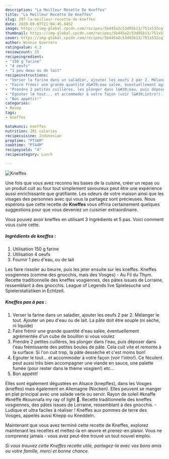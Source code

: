 ```yaml
---
description: "La Meilleur Recette De Kneffes"
title: "La Meilleur Recette De Kneffes"
slug: 297-la-meilleur-recette-de-kneffes
date: 2020-09-07T21:04:45.045Z
image: https://img-global.cpcdn.com/recipes/5b445a2c53d05b13/751x532cq70/kneffes-photo-principale-de-la-recette.jpg
thumbnail: https://img-global.cpcdn.com/recipes/5b445a2c53d05b13/751x532cq70/kneffes-photo-principale-de-la-recette.jpg
cover: https://img-global.cpcdn.com/recipes/5b445a2c53d05b13/751x532cq70/kneffes-photo-principale-de-la-recette.jpg
author: Winnie Guerrero
ratingvalue: 4.3
reviewcount: 15
recipeingredient:
- "150 g farine"
- "4 oeufs"
- "1 peu deau ou de lait"
recipeinstructions:
- "Verser la farine dans un saladier, ajouter les oeufs 2 par 2. Mélanger le tout. Ajouter un peu d&#39;eau ou de lait. La pâte doit être souple (ni sèche, ni liquide)"
- "Faire frémir une grande quantité d&#39;eau salée, éventuellement agrémentée d&#39;un cube de bouillon si vous voulez"
- "Prendre 2 petites cuillères, les plonger dans l&#39;eau, puis déposer dans l&#39;eau frémissante des petites boules de pâte. Cela cuit vite et remonte à la surface. Si l&#39;on cuit trop, la pâte dessèche et c&#39;est moins bon!"
- "Egouter le tout... et accommoder à votre façon (voir l&#39;intro!). Ce féculent peut aussi très bien accompagner une viande en sauce, une palette fumée (pour rester dans le thème vosgien!) etc..."
- "Bon appétit!"
categories:
- Resep
tags:
- kneffes

katakunci: kneffes 
nutrition: 201 calories
recipecuisine: Indonesian
preptime: "PT36M"
cooktime: "PT44M"
recipeyield: "4"
recipecategory: Lunch

---
```



![Kneffes](https://img-global.cpcdn.com/recipes/5b445a2c53d05b13/751x532cq70/kneffes-photo-principale-de-la-recette.jpg)

Une fois que vous avez reconnu les bases de la cuisine, créer un repas ou un produit cuit au four tout simplement savoureux peut être une expérience aussi enrichissante que gratifiante. Les odeurs de votre maison ainsi que les visages des personnes avec qui vous la partagez sont précieuses. Nous espérons que cette recette de <strong> Kneffes </strong> vous offrira certainement quelques suggestions pour que vous deveniez un cuisinier extraordinaire.

<!--inarticleads1-->

Vous pouvez avoir kneffes en utilisant 3 Ingrédients et 5 pas. Voici comment vous cuire cette.

##### Ingrédients de kneffes :

1. Utilisation 150 g farine
1. Utilisation 4 oeufs
1. Fournir 1 peu d&#39;eau, ou de lait


Les faire rissoler au beurre, puis les jeter ensuite sur les kneffes. Kneffes vosgiennes (comme des gnocchis, mais des Vosges) - Au Fil du Thym. Recette traditionnelle des kneffes vosgiennes, des pâtes issues de Lorraine, ressemblant à des gnocchis. League of Legends live Spielesuche und Spielerstatistiken in Echtzeit. 

<!--inarticleads2-->

##### Kneffes pas à pas :

1. Verser la farine dans un saladier, ajouter les oeufs 2 par 2. Mélanger le tout. Ajouter un peu d&#39;eau ou de lait. La pâte doit être souple (ni sèche, ni liquide)
1. Faire frémir une grande quantité d&#39;eau salée, éventuellement agrémentée d&#39;un cube de bouillon si vous voulez
1. Prendre 2 petites cuillères, les plonger dans l&#39;eau, puis déposer dans l&#39;eau frémissante des petites boules de pâte. Cela cuit vite et remonte à la surface. Si l&#39;on cuit trop, la pâte dessèche et c&#39;est moins bon!
1. Egouter le tout... et accommoder à votre façon (voir l&#39;intro!). Ce féculent peut aussi très bien accompagner une viande en sauce, une palette fumée (pour rester dans le thème vosgien!) etc...
1. Bon appétit!


Elles sont également dégustées en Alsace (knepfles), dans les Vosges (kneffes) mais également en Allemagne (Nocken). Elles peuvent se manger en plat principal avec une salade verte ou servir. Rayon de soleil #knaffe #knéffé #kounnafa my ray of light 🤤. Recette traditionnelle des kneffes vosgiennes, des pâtes issues de Lorraine, ressemblant à des gnocchis. - Ludique et ultra faciles à réaliser ! Kneffes aux pommes de terre des Vosges, appelés aussi Knepp ou Kneddeln. 

<!--inarticleads1-->

<p>
Maintenant que vous avez terminé cette recette de Kneffes, explorez maintenant les recettes et mettez-la en œuvre et prenez-en plaisir. Vous ne comprenez jamais - vous avez peut-être trouvé un tout nouvel emploi.
</p>

<p>
<i>Si vous trouvez cette Kneffes recette utile, partagez-la avec vos bons amis ou votre famille, merci et bonne chance.</i>
</p>
